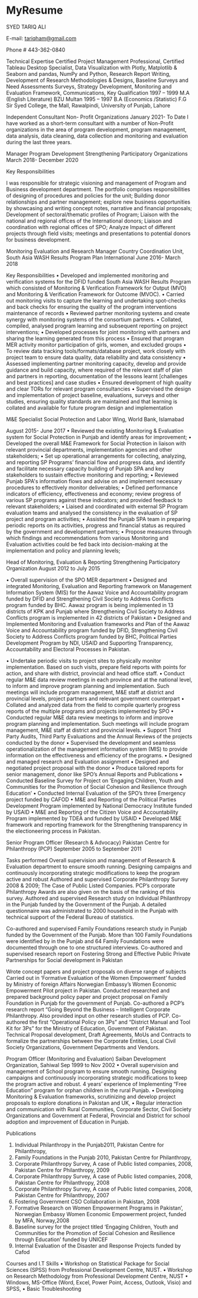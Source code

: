 # MyResume

SYED TARIQ ALI

E-mail: tariqham@gmail.com 

Phone # 443-362-0840

Technical Expertise
Certified Project Management Professional, Certified Tableau Desktop Specialist, Data Visualization with Plotly, Matplotlib & Seaborn and pandas, NumPy and Python, Research Report Writing, Development of Research Methodologies & Designs, Baseline Surveys and Need Assessments Surveys, Strategy Development, Monitoring and Evaluation Framework, Communications,
Key Qualification
1997 – 1999	M.A (English Literature)
		BZU Multan
1995 – 1997	B.A (Economics /Statistic)
		F.G Sir Syed College, the Mall, Rawalpindi, University of Punjab, Lahore



Independent Consultant
Non- Profit Organizations
January 2021- To Date
I have worked as a short-term consultant with a number of Non-Profit organizations in the area of program development, program management, data analysis, data cleaning, data collection and monitoring and evaluation during the last three years. 


Manager Program Development
Strengthening Participatory Organizations
March 2018- December 2020

Key Responsibilities

I was responsible for strategic visioning and management of Program and Business development department. The portfolio comprises responsibilities of designing of procedures and policies for the unit; Building donor relationships and partner management; explore new business opportunities by showcasing and writing concept notes, narrative and financial proposals; Development of sectoral/thematic profiles of Program; Liaison with the national and regional offices of the International donors; Liaison and coordination with regional offices of SPO; Analyze Impact of different projects through field visits; meetings and presentations to potential donors for business development.

Monitoring Evaluation and Research Manager
Country Coordination Unit, 
South Asia WASH Results Program
Plan International
June 2016- March 2018


Key Responsibilities
•	Developed and implemented monitoring and verification systems for the DFID funded South Asia WASH Results Program which consisted of Monitoring & Verification Framework for Output (MVO) and Monitoring & Verification Framework for Outcome (MVOC).
•	Carried out monitoring visits to capture the learning and undertaking spot-checks and back checks for ensuring the quality of the program interventions maintenance of records
•	Reviewed partner monitoring systems and create synergy with monitoring systems of the consortium partners.
•	Collated, compiled, analysed program learning and subsequent reporting on project interventions;
•	Developed processes for joint monitoring with partners and sharing the learning generated from this process
•	Ensured that program MER activity monitor participation of girls, women, and excluded groups 
•	To review data tracking tools/formats/database project, work closely with project team to ensure data quality, data reliability and data consistency 
•	Assessed implementing partner monitoring capacity, develop and provide guidance and build capacity, where required of the relevant staff of plan and partners in reporting, documentation of the lessons learnt [challenges and best practices] and case studies
•	Ensured development of high quality and clear TORs for relevant program consultancies
•	Supervised the design and implementation of project baseline, evaluations, surveys and other studies, ensuring quality standards are maintained and that learning is collated and available for future program design and implementation

M&E Specialist 
Social Protection and Labor Wing,
World Bank, Islamabad 

August 2015- June 2017
•	Reviewed the existing Monitoring & Evaluation system for Social Protection in Punjab and identify areas for improvement;
•	Developed the overall M&E Framework for Social Protection in liaison with relevant provincial departments, implementation agencies and other stakeholders;
•	Set up operational arrangements for collecting, analyzing, and reporting SP Programs’ financial flow and progress data, and identify and facilitate necessary capacity building of Punjab SPA and key stakeholders to sustain effective monitoring and reporting; 
•	Reviewed Punjab SPA's information flows and advise on and implement necessary procedures to effectively monitor deliverables;
•	Defined performance indicators of efficiency, effectiveness and economy; review progress of various SP programs against these indicators; and provided feedback to relevant stakeholders;
•	Liaised and coordinated with external SP Program evaluation teams and analysed the consistency in the evaluation of SP project and program activities;
•	Assisted the Punjab SPA team in preparing periodic reports on its activities, progress and financial status as required by the government and development partners;
•	Propose measures through which findings and recommendations from various Monitoring and Evaluation activities could be fed back into decision-making at the implementation and policy and planning levels;


Head of Monitoring, Evaluation & Reporting 
Strengthening Participatory Organization
August 2012 to July 2015

•	Overall supervision of the SPO MER department
•	Designed and integrated Monitoring, Evaluation and Reporting framework on Management Information System (MIS) for the Aawaz Voice and Accountability program funded by DFID and Strengthening Civil Society to Address Conflicts program funded by BHC. Aawaz program is being implemented in 13 districts of KPK and Punjab where Strengthening Civil Society to Address Conflicts program is implemented in 42 districts of Pakistan
•	Designed and Implemented Monitoring and Evaluation frameworks and Plan of the Aawaz Voice and Accountability program funded by DFID, Strengthening Civil Society to Address Conflicts program funded by BHC, Political Parties Development Program by NDI, USAID and Supporting Transparency, Accountability and Electoral Processes in Pakistan.

•	Undertake periodic visits to project sites to physically monitor implementation. Based on such visits, prepare field reports with points for action, and share with district, provincial and head office staff.
•	Conduct regular M&E data review meetings in each province and at the national level, to inform and improve program planning and implementation. Such meetings will include program management, M&E staff at district and provincial levels, project partners and relevant government counterpart
•	Collated and analyzed data from the field to compile quarterly progress reports of the multiple programs and projects implemented by SPO
•	Conducted regular M&E data review meetings to inform and improve program planning and implementation. Such meetings will include program management, M&E staff at district and provincial levels.
•	Support Third Party Audits, Third Party Evaluations and the Annual Reviews of the projects conducted by the donor
•	Supervised the development and seamless operationalization of the management information system (MIS) to provide information on the effectiveness and efficiency of the programs.
•	Designed and managed research and Evaluation assignment
•	Designed and negotiated project proposal with the donor
•	Produce tailored reports for senior management, donor like SPO’s Annual Reports and Publications
•	Conducted Baseline Survey for Project on ‘Engaging Children, Youth and Communities for the Promotion of Social Cohesion and Resilience through Education’
•	Conducted Internal Evaluation of the SPO’s three Emergency project funded by CAFOD
•	M&E and Reporting of the Political Parties Development Program implemented by National Democracy Institute funded by USAID 
•	M&E and Reporting of the Citizen Voice and Accountability Program implemented by TDEA and funded by USAID
•	Developed M&E framework and reporting framework for the Strengthening transparency in the electioneering process in Pakistan.

Senior Program Officer (Research & Advocacy) 
Pakistan Centre for Philanthropy (PCP)
September 2005 to September 2011

Tasks performed 
Overall supervision and management of Research & Evaluation department to ensure smooth running. 
Designing campaigns and continuously incorporating strategic modifications to keep the program active and robust
Authored and supervised Corporate Philanthropy Survey 2008 & 2009; The Case of Public Listed Companies. PCP’s corporate Philanthropy Awards are also given on the basis of the ranking of this survey.
Authored and supervised Research study on Individual Philanthropy in the Punjab funded by the Government of the Punjab. A detailed questionnaire was administrated to 2000 household in the Punjab with technical support of the Federal Bureau of statistics.

Co-authored and supervised Family Foundations research study in Punjab funded by the Government of the Punjab. More than 100 Family Foundations were identified by in the Punjab and 64 Family Foundations were documented through one to one structured interviews. 
Co-authored and supervised research report on Fostering Strong and Effective Public Private Partnerships for Social development in Pakistan

Wrote concept papers and project proposals on diverse range of subjects 
Carried out in ‘Formative Evaluation of the Women Empowerment’ funded by Ministry of foreign Affairs Norwegian Embassy’s Women Economic Empowerment Pilot project in Pakistan.
Conducted researched and prepared background policy paper and project proposal on Family Foundation in Punjab for the government of Punjab. 
Co-authored a PCP’s research report “Going Beyond the Business – Intelligent Corporate Philanthropy. Also provided input on other research studies of PCP.
Co-authored the first “Operational Policy on 3Ps” and “District Manual and Tool Kit for 3Ps” for the Ministry of Education, Government of Pakistan.
Technical Proposal development, Draft Agreements, MoUs and Contracts to formalize the partnerships between the Corporate Entities, Local Civil Society Organizations, Government Departments and Vendors.

Program Officer (Monitoring and Evaluation)
Saiban Development Organization, Sahiwal
Sep 1999 to Nov 2002
•	Overall supervision and management of School program to ensure smooth running. Designing campaigns and continuously incorporating strategic modifications to keep the program active and robust. 4 years’ experience of Implementing “Free Education” program for orphan children in the rural Punjab. 
•	Developing Monitoring & Evaluation frameworks, scrutinizing and develop project proposals to explore donations in Pakistan and UK, 
•	Regular interaction and communication with Rural Communities, Corporate Sector, Civil Society Organizations and Government at Federal, Provincial and District for school adoption and improvement of Education in Punjab.



Publications

1.	Individual Philanthropy in the Punjab2011, Pakistan Centre for Philanthropy,
2.	 Family Foundations in the Punjab 2010, Pakistan Centre for Philanthropy, 
3.	Corporate Philanthropy Survey, A case of Public listed companies, 2008, Pakistan Centre for Philanthropy, 2009
4.	Corporate Philanthropy Survey, A case of Public listed companies, 2008, Pakistan Centre for Philanthropy, 2008
5.	Corporate Philanthropy Survey, A case of Public listed companies, 2008, Pakistan Centre for Philanthropy, 2007
6.	Fostering Government CSO Collaboration in Pakistan, 2008
7.	Formative Research on Women Empowerment Programs in Pakistan’, Norwegian Embassy Women Economic Empowerment project, funded by MFA, Norway,2008
8.	Baseline survey for the project titled ‘Engaging Children, Youth and Communities for the Promotion of Social Cohesion and Resilience through Education’ funded by UNICEF
9.	Internal Evaluation of the Disaster and Response Projects funded by Cafod

Courses and I.T Skills
•	Workshop on Statistical Package for Social Sciences (SPSS) from Professional Development Centre, NUST.
•	Workshop on Research Methodology from Professional Development Centre, NUST
•	Windows, MS-Office (Word, Excel, Power Point, Access, Outlook, Visio) and SPSS, 
•	Basic Troubleshooting 

